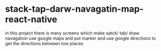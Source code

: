 # stack-tap-darw-navagatin-map-react-native
in this project there is many screens which make satck/ tab/ draw navagation
use google maps and put marker and use google directions to get the directions between tow places

